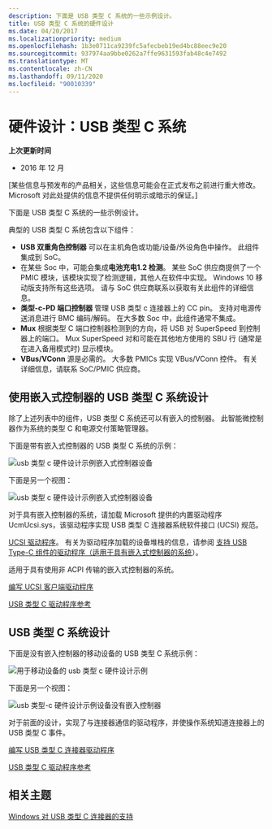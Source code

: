 ```yaml
---
description: 下面是 USB 类型 C 系统的一些示例设计。
title: USB 类型 C 系统的硬件设计
ms.date: 04/20/2017
ms.localizationpriority: medium
ms.openlocfilehash: 1b3e0711ca9239fc5afecbeb19ed4bc88eec9e20
ms.sourcegitcommit: 937974aa9bbe0262a7ffe9631593fab48c4e7492
ms.translationtype: MT
ms.contentlocale: zh-CN
ms.lasthandoff: 09/11/2020
ms.locfileid: "90010339"
---
```

# <a name="hardware-design-usb-type-c-systems"></a>硬件设计：USB 类型 C 系统


**上次更新时间**

-   2016 年 12 月

\[某些信息与预发布的产品相关，这些信息可能会在正式发布之前进行重大修改。 Microsoft 对此处提供的信息不提供任何明示或暗示的保证。\]

下面是 USB 类型 C 系统的一些示例设计。

典型的 USB 类型 C 系统包含以下组件：

-   **USB 双重角色控制器** 可以在主机角色或功能/设备/外设角色中操作。 此组件集成到 SoC。
-   在某些 Soc 中，可能会集成**电池充电1.2 检测**。 某些 SoC 供应商提供了一个 PMIC 模块，该模块实现了检测逻辑，其他人在软件中实现。 Windows 10 移动版支持所有这些选项。 请与 SoC 供应商联系以获取有关此组件的详细信息。
-   **类型-c-PD 端口控制器** 管理 USB 类型 c 连接器上的 CC pin。 支持对电源传送消息进行 BMC 编码/解码。 在大多数 Soc 中，此组件通常不集成。
-   **Mux** 根据类型 C 端口控制器检测到的方向，将 USB 对 SuperSpeed 到控制器上的端口。 Mux SuperSpeed 对和可能在其他地方使用的 SBU 行 (通常是在进入备用模式时) 显示模块。
-   **VBus/VConn** 源是必需的。 大多数 PMICs 实现 VBus/VConn 控件。 有关详细信息，请联系 SoC/PMIC 供应商。

## <a name="usb-type-c-system-design-with-an-embedded-controller"></a><a href="" id="emb"></a>使用嵌入式控制器的 USB 类型 C 系统设计


除了上述列表中的组件，USB 类型 C 系统还可以有嵌入的控制器。 此智能微控制器作为系统的类型 C 和电源交付策略管理器。

下面是带有嵌入式控制器的 USB 类型 C 系统的示例：

![usb 类型 c 硬件设计示例嵌入式控制器设备](images/type-c-hw1.png)

下面是另一个视图：

![usb 类型 c 硬件设计示例嵌入式控制器设备](images/type-c-hw1-1.png)

对于具有嵌入控制器的系统，请加载 Microsoft 提供的内置驱动程序 UcmUcsi.sys，该驱动程序实现 USB 类型 C 连接器系统软件接口 (UCSI) 规范。

[UCSI 驱动程序](ucsi.md)。 有关为驱动程序加载的设备堆栈的信息，请参阅 [支持 USB Type-C 组件的驱动程序（适用于具有嵌入式控制器的系统](architecture--usb-type-c-in-a-windows-system.md#drivers)）。


适用于具有使用非 ACPI 传输的嵌入式控制器的系统。 

[编写 UCSI 客户端驱动程序](write-a-ucsi-driver.md)

[USB 类型 C 驱动程序参考](/windows-hardware/drivers/ddi/_usbref/#type-c-driver-reference)

## <a name="usb-type-c-system-design"></a><a href="" id="hardware"></a>USB 类型 C 系统设计


下面是没有嵌入控制器的移动设备的 USB 类型 C 系统示例：

![用于移动设备的 usb 类型 c 硬件设计示例](images/type-c-hw2.png)

下面是另一个视图：

![usb 类型-c 硬件设计示例设备没有嵌入控制器](images/type-c-hw2-1.png)

对于前面的设计，实现了与连接器通信的驱动程序，并使操作系统知道连接器上的 USB 类型 C 事件。

[编写 USB 类型 C 连接器驱动程序](bring-up-a-usb-type-c-connector-on-a-windows-system.md)

[USB 类型 C 驱动程序参考](/windows-hardware/drivers/ddi/_usbref/#type-c-driver-reference)

## <a name="related-topics"></a>相关主题
[Windows 对 USB 类型 C 连接器的支持](oem-tasks-for-bringing-up-a-usb-typec.md)